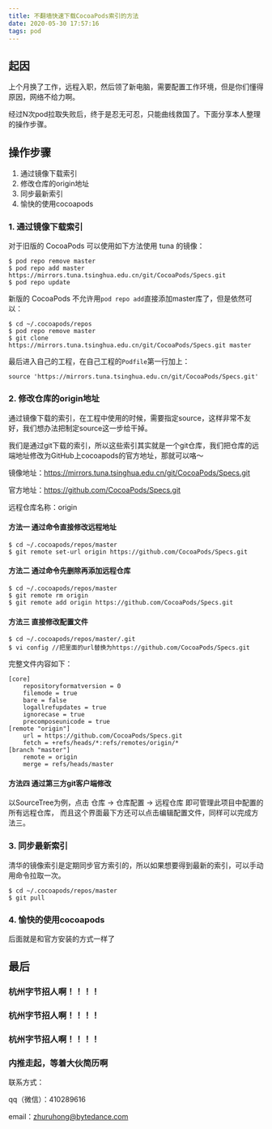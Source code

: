 ```yaml
---
title: 不翻墙快速下载CocoaPods索引的方法
date: 2020-05-30 17:57:16
tags: pod
---
```


## 起因

上个月换了工作，远程入职，然后领了新电脑，需要配置工作环境，但是你们懂得原因，网络不给力啊。

经过N次pod拉取失败后，终于是忍无可忍，只能曲线救国了。下面分享本人整理的操作步骤。



## 操作步骤

1. 通过镜像下载索引
2. 修改仓库的origin地址
3. 同步最新索引
4. 愉快的使用cocoapods



### 1. 通过镜像下载索引

对于旧版的 CocoaPods 可以使用如下方法使用 tuna 的镜像：

```
$ pod repo remove master
$ pod repo add master https://mirrors.tuna.tsinghua.edu.cn/git/CocoaPods/Specs.git
$ pod repo update
```



新版的 CocoaPods 不允许用`pod repo add`直接添加master库了，但是依然可以：

```
$ cd ~/.cocoapods/repos 
$ pod repo remove master
$ git clone https://mirrors.tuna.tsinghua.edu.cn/git/CocoaPods/Specs.git master
```



最后进入自己的工程，在自己工程的`Podfile`第一行加上：

```
source 'https://mirrors.tuna.tsinghua.edu.cn/git/CocoaPods/Specs.git'
```



### 2. 修改仓库的origin地址

通过镜像下载的索引，在工程中使用的时候，需要指定source，这样非常不友好，我们想办法把制定source这一步给干掉。

我们是通过git下载的索引，所以这些索引其实就是一个git仓库，我们把仓库的远端地址修改为GitHub上cocoapods的官方地址，那就可以咯～



镜像地址：https://mirrors.tuna.tsinghua.edu.cn/git/CocoaPods/Specs.git

官方地址：https://github.com/CocoaPods/Specs.git

远程仓库名称：origin



#### 方法一 通过命令直接修改远程地址

```
$ cd ~/.cocoapods/repos/master
$ git remote set-url origin https://github.com/CocoaPods/Specs.git
```



#### 方法二 通过命令先删除再添加远程仓库

```
$ cd ~/.cocoapods/repos/master
$ git remote rm origin
$ git remote add origin https://github.com/CocoaPods/Specs.git
```



#### 方法三 直接修改配置文件

```
$ cd ~/.cocoapods/repos/master/.git
$ vi config //把里面的url替换为https://github.com/CocoaPods/Specs.git
```



完整文件内容如下：

```
[core]
	repositoryformatversion = 0
	filemode = true
	bare = false
	logallrefupdates = true
	ignorecase = true
	precomposeunicode = true
[remote "origin"]
	url = https://github.com/CocoaPods/Specs.git
	fetch = +refs/heads/*:refs/remotes/origin/*
[branch "master"]
	remote = origin
	merge = refs/heads/master
```



#### 方法四 通过第三方git客户端修改

以SourceTree为例，点击 仓库 -> 仓库配置 -> 远程仓库 即可管理此项目中配置的所有远程仓库， 而且这个界面最下方还可以点击编辑配置文件，同样可以完成方法三。



### 3. 同步最新索引

清华的镜像索引是定期同步官方索引的，所以如果想要得到最新的索引，可以手动用命令拉取一次。

```
$ cd ~/.cocoapods/repos/master
$ git pull
```



### 4. 愉快的使用cocoapods

后面就是和官方安装的方式一样了



## 最后

### 杭州字节招人啊！！！！

### 杭州字节招人啊！！！！

### 杭州字节招人啊！！！！

### 内推走起，等着大伙简历啊

联系方式：

qq（微信）：410289616

email：zhuruhong@bytedance.com